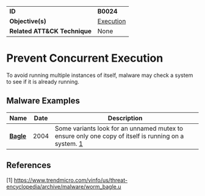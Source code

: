 |||
|---------|------------------------|
|**ID**|**B0024**|
|**Objective(s)**|[Execution](https://github.com/MBCProject/mbc-beta/tree/master/execution)|
|**Related ATT&CK Technique**|None|

Prevent Concurrent Execution
============================
To avoid running multiple instances of itself, malware may check a system to see if it is already running.

Malware Examples
----------------
|Name|Date|Description|
|-----------------------------|--------|-----------------------------|
|[**Bagle**](https://github.com/MBCProject/mbc-beta/blob/master/xample-malware/bagle.md)|2004|Some variants look for an unnamed mutex to ensure only one copy of itself is running on a system. [1](#1)|

References
----------
<a name="1">[1]</a> https://www.trendmicro.com/vinfo/us/threat-encyclopedia/archive/malware/worm_bagle.u